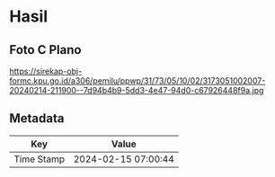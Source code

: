 # Hasil

## Foto C Plano

https://sirekap-obj-formc.kpu.go.id/a306/pemilu/ppwp/31/73/05/10/02/3173051002007-20240214-211900--7d94b4b9-5dd3-4e47-94d0-c67926448f9a.jpg


## Metadata

| Key        | Value               |
| ---------- | ------------------- |
| Time Stamp | 2024-02-15 07:00:44 |



